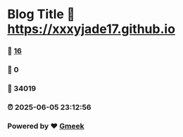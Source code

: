 # Blog Title :link: https://xxxyjade17.github.io 
### :page_facing_up: [16](https://xxxyjade17.github.io/tag.html) 
### :speech_balloon: 0 
### :hibiscus: 34019 
### :alarm_clock: 2025-06-05 23:12:56 
### Powered by :heart: [Gmeek](https://github.com/Meekdai/Gmeek)
